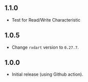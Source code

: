 ## 1.1.0
* Test for Read/Write Characteristic 

## 1.0.5
* Change `rxdart` version to `0.27.7`.

## 1.0.0
* Initial release (using Github action).